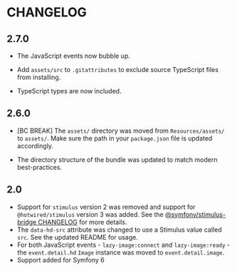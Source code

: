 # CHANGELOG

## 2.7.0

-   The JavaScript events now bubble up.

-   Add `assets/src` to `.gitattributes` to exclude source TypeScript files from
    installing.

-   TypeScript types are now included.

## 2.6.0

-   [BC BREAK] The `assets/` directory was moved from `Resources/assets/` to `assets/`. Make
    sure the path in your `package.json` file is updated accordingly.

-   The directory structure of the bundle was updated to match modern best-practices.

## 2.0

-   Support for `stimulus` version 2 was removed and support for `@hotwired/stimulus`
    version 3 was added. See the [@symfony/stimulus-bridge CHANGELOG](https://github.com/symfony/stimulus-bridge/blob/main/CHANGELOG.md#300)
    for more details.
-   The `data-hd-src` attribute was changed to use a Stimulus value called `src`. See the
    updated README for usage.
-   For both JavaScript events - `lazy-image:connect` and `lazy-image:ready` -
    the `event.detail.hd` `Image` instance was moved to `event.detail.image`.
-   Support added for Symfony 6
